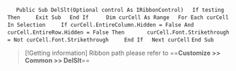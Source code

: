 &nbsp;&nbsp;&nbsp;&nbsp;
`Public Sub DelSlt(Optional control As IRibbonControl)`
&nbsp;&nbsp;&nbsp;&nbsp;`If testing Then`
&nbsp;&nbsp;&nbsp;&nbsp;&nbsp;&nbsp;&nbsp;&nbsp;`Exit Sub`
&nbsp;&nbsp;&nbsp;&nbsp;`End If`
&nbsp;&nbsp;&nbsp;&nbsp;
&nbsp;&nbsp;&nbsp;&nbsp;`Dim curCell As Range`
&nbsp;&nbsp;&nbsp;&nbsp;`For Each curCell In Selection`
&nbsp;&nbsp;&nbsp;&nbsp;&nbsp;&nbsp;&nbsp;&nbsp;`If curCell.EntireColumn.Hidden = False And curCell.EntireRow.Hidden = False Then`
&nbsp;&nbsp;&nbsp;&nbsp;&nbsp;&nbsp;&nbsp;&nbsp;&nbsp;&nbsp;&nbsp;&nbsp;`curCell.Font.Strikethrough = Not curCell.Font.Strikethrough`
&nbsp;&nbsp;&nbsp;&nbsp;&nbsp;&nbsp;&nbsp;&nbsp;`End If`
&nbsp;&nbsp;&nbsp;&nbsp;`Next curCell`
`End Sub`


> [!Getting information]
> Ribbon path please refer to ==**Customize >> Common >> DelSlt**==

